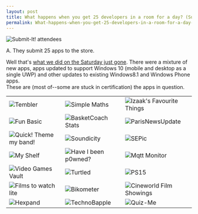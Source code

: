 ```yaml
---
layout: post
title: What happens when you get 25 developers in a room for a day? (Submit-It!)
permalink: What-happens-when-you-get-25-developers-in-a-room-for-a-day-Submit-It
---
```


![Submit-It! attendees](http://photos2.meetupstatic.com/photos/event/8/5/c/4/600_444154244.jpeg)

A. They submit 25 apps to the store.

Well that's [what we did on the Saturday just gone](http://www.meetup.com/wpuguk/events/225592021/). There were a mixture of new apps, apps updated to support Windows 10 (mobile and desktop as a single UWP) and other updates to existing Windows8.1 and Windows Phone apps.  
These are (most of--some are stuck in certification) the apps in question.

|     |     |     |
| --- | --- | --- |
| ![Tembler](/winappsldn/images/tembler.png) | ![Simple Maths](/winappsldn/images/simple-maths.png) | ![Izaak's Favourite Things](/winappsldn/images/izaak-ff.png) |
| ![Fun Basic](/winappsldn/images/fun-basic.png) | ![BasketCoach Stats](/winappsldn/images/basketcoach-stats) | ![ParisNewsUpdate](/winappsldn/images/ParisNewsUpdate) |
| ![Quick! Theme my band!](/winappsldn/images/quick-band.png) | ![Soundicity](/winappsldn/images/soundicity.png) | ![SEPic](/winappsldn/images/sepic.png) |
| ![My Shelf](/winappsldn/images/my-shelf.png) | ![Have I been p0wned?](/winappsldn/images/hibp.png) | ![Mqtt Monitor](/winappsldn/images/mqtt-monitor) |
| ![Video Games Vault](/winappsldn/images/video-games-vault.png) | ![Turtled](/winappsldn/images/turtled.png) | ![PS15](/winappsldn/images/ps15.png) |
| ![Films to watch lite](/winappsldn/images/films-to-watch-lite.png) | ![Bikometer](/winappsldn/images/bikometer.png) | ![Cineworld Film Showings](/winappsldn/images/cineworld.png) |
| ![Hexpand](/winappsldn/images/hexpand.png) | ![TechnoBapple](/winappsldn/images/techno-bapple.png) | ![Quiz-Me](/winappsldn/images/quiz-me.jpg) |
